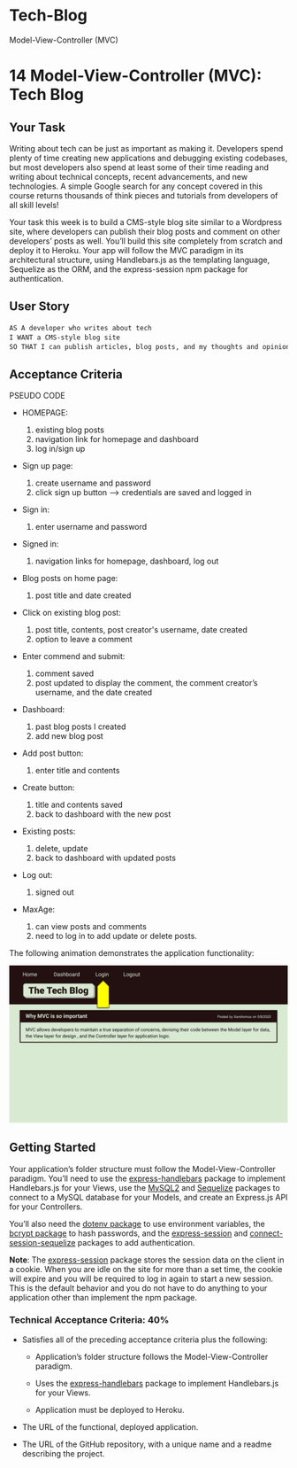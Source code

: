 # Tech-Blog
Model-View-Controller (MVC)



# 14 Model-View-Controller (MVC): Tech Blog

## Your Task

Writing about tech can be just as important as making it. Developers spend plenty of time creating new applications and debugging existing codebases, but most developers also spend at least some of their time reading and writing about technical concepts, recent advancements, and new technologies. A simple Google search for any concept covered in this course returns thousands of think pieces and tutorials from developers of all skill levels!

Your task this week is to build a CMS-style blog site similar to a Wordpress site, where developers can publish their blog posts and comment on other developers’ posts as well. You’ll build this site completely from scratch and deploy it to Heroku. Your app will follow the MVC paradigm in its architectural structure, using Handlebars.js as the templating language, Sequelize as the ORM, and the express-session npm package for authentication.

## User Story

```md
AS A developer who writes about tech
I WANT a CMS-style blog site
SO THAT I can publish articles, blog posts, and my thoughts and opinions
```

## Acceptance Criteria



PSEUDO CODE
* HOMEPAGE:
  1. existing blog posts 
  2. navigation link for homepage and dashboard
  3. log in/sign up

* Sign up page:
  1. create username and password
  2. click sign up button --> credentials are saved and logged in

* Sign in:
  1. enter username and password

* Signed in:
  1. navigation links for homepage, dashboard, log out

* Blog posts on home page:
  1. post title and date created 

* Click on existing blog post:
  1. post title, contents, post creator's username, date created
  2. option to leave a comment

* Enter commend and submit:
  1. comment saved
  2. post updated to display the comment, the comment creator’s username, and the date created

* Dashboard: 
  1. past blog posts I created
  2. add new blog post

* Add post button:
  1. enter title and contents

* Create button:
  1. title and contents saved
  2. back to dashboard with the new post

* Existing posts:
  1. delete, update
  2. back to dashboard with updated posts

* Log out: 
  1. signed out

* MaxAge:
  1. can view posts and comments
  2. need to log in to add update or delete posts. 


The following animation demonstrates the application functionality:

![Animation cycles through signing into the app, clicking on buttons, and updating blog posts.](./Assets/14-mvc-homework-demo-01.gif) 

## Getting Started

Your application’s folder structure must follow the Model-View-Controller paradigm. You’ll need to use the [express-handlebars](https://www.npmjs.com/package/express-handlebars) package to implement Handlebars.js for your Views, use the [MySQL2](https://www.npmjs.com/package/mysql2) and [Sequelize](https://www.npmjs.com/package/sequelize) packages to connect to a MySQL database for your Models, and create an Express.js API for your Controllers.

You’ll also need the [dotenv package](https://www.npmjs.com/package/dotenv) to use environment variables, the [bcrypt package](https://www.npmjs.com/package/bcrypt) to hash passwords, and the [express-session](https://www.npmjs.com/package/express-session) and [connect-session-sequelize](https://www.npmjs.com/package/connect-session-sequelize) packages to add authentication.

**Note**: The [express-session](https://www.npmjs.com/package/express-session) package stores the session data on the client in a cookie. When you are idle on the site for more than a set time, the cookie will expire and you will be required to log in again to start a new session. This is the default behavior and you do not have to do anything to your application other than implement the npm package.



### Technical Acceptance Criteria: 40%

* Satisfies all of the preceding acceptance criteria plus the following:

    * Application’s folder structure follows the Model-View-Controller paradigm.

    * Uses the [express-handlebars](https://www.npmjs.com/package/express-handlebars) package to implement Handlebars.js for your Views.

    * Application must be deployed to Heroku.



* The URL of the functional, deployed application.

* The URL of the GitHub repository, with a unique name and a readme describing the project.

